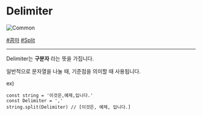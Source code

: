 # Delimiter
  
![Common](https://raw.githubusercontent.com/meotitda/DICTIONARY/master/2TAT1C/Label_Common.png)

<a href="#">#콤마</a>
<a href="https://www.google.com/search?biw=1194&bih=755&sxsrf=ALeKk01XNT13DMTTMoDLOvt30LPye2w1wQ%3A1606029225652&ei=qQ-6X9yvJ7GRr7wP-9W6cA&q=split+delimiter&oq=split+delimiter&gs_lcp=CgZwc3ktYWIQAzIICAAQyQMQkQIyBQgAEJECMgQIABBDMgUIABDLATIFCAAQywEyBQgAEMsBMgcIABAUEIcCMgUIABDLATIFCAAQywEyBQgAEMsBOgQIABBHOgcIIxDqAhAnOgIIADoHCC4QFBCHAjoCCC5QipMBWIKjAWDoowFoAXAEeAKAAZ8FiAHZEJIBCzAuMS4wLjEuMi4xmAEAoAEBoAECqgEHZ3dzLXdperABCsgBCMABAQ&sclient=psy-ab&ved=0ahUKEwicqPmLzZXtAhWxyIsBHfuqDg4Q4dUDCA0&uact=5">#Split</a>
  
---
  
Delimiter는 **구분자** 라는 뜻을 가집니다.  

일반적으로 문자열을 나눌 때, 기준점을 의미할 때 사용됩니다.

ex)
```
const string = '이것은,예제,입니다.'
const Delimiter = ','
string.split(Delimiter) // [이것은, 예제, 입니다.]
```
